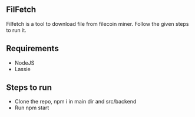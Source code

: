 ## FilFetch
Filfetch is a tool to download file from filecoin miner. Follow the given steps to run it.
## Requirements
 - NodeJS
 - Lassie
## Steps to run
 - Clone the repo, npm i in main dir and src/backend
 - Run npm start
